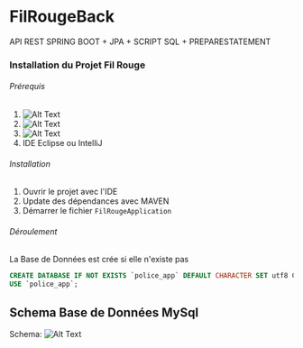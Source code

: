 # FilRougeBack
API REST SPRING BOOT + JPA + SCRIPT SQL + PREPARESTATEMENT

### Installation du Projet Fil Rouge
 ###### Prérequis 
1. ![Alt Text](https://img.shields.io/badge/JDK-1.8.0__151-blue.svg)
2. ![Alt Text](https://img.shields.io/badge/Maven-3.5.2-green.svg)
3. ![Alt Text](https://img.shields.io/badge/MySQL-5.6-red.svg)
4. IDE Eclipse ou IntelliJ
 ###### Installation
1. Ouvrir le projet avec l'IDE
2. Update des dépendances avec MAVEN
3. Démarrer le fichier `FilRougeApplication`
 ###### Déroulement
 La Base de Données est crée si elle n'existe pas 
 
 ```SQL
 CREATE DATABASE IF NOT EXISTS `police_app` DEFAULT CHARACTER SET utf8 COLLATE utf8_general_ci;
USE `police_app`;
 ```

## Schema Base de Données MySql
 
Schema: ![Alt Text](https://github.com/stephp30/FilRougeBack/blob/master/img/SchemaBDD.PNG)


